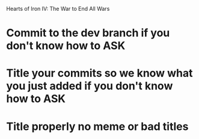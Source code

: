Hearts of Iron IV: The War to End All Wars
# Commit to the dev branch if you don't know how to ASK
# Title your commits so we know what you just added if you don't know how to ASK
# Title properly no meme or bad titles
